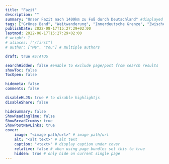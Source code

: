 ```yaml
---
title: "Fazit"
description: ""
summary: "Unser Fazit nach 1400km zu Fuß durch Deutschland" #displayed in post list
tags: ["Grünes Band", "Weitwanderung", "Innerdeutsche Grenze", "Zwischen Ost und West"]
publishDate: 2022-08-17T15:27:29+02:00
lastmod: 2022-08-17T15:27:29+02:00
# weight: 1
# aliases: ["/first"]
# author: ["Me", "You"] # multiple authors

draft: true #STATUS

searchHidden: false #enable to exclude page/post from search results
showToc: false
TocOpen: false

hidemeta: false
comments: false

disableHLJS: true # to disable highlightjs
disableShare: false

hideSummary: false
ShowReadingTime: false
ShowBreadCrumbs: true
ShowPostNavLinks: true
cover:
    image: "<image path/url>" # image path/url
    alt: "<alt text>" # alt text
    caption: "<text>" # display caption under cover
    relative: false # when using page bundles set this to true
    hidden: true # only hide on current single page
---
```

